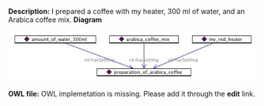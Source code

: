 __Description:__ 
 I prepared a coffee with my heater, 300 ml of water, and an Arabica coffee mix.
 __Diagram__ 





[![Image:SituationExampleDiagram.jpg](../public/images/0/0e/SituationExampleDiagram.jpg)](../../Image/SituationExampleDiagram.jpg "Image:SituationExampleDiagram.jpg")





__OWL file:__ 
 OWL implemetation is missing. Please add it through the
 __edit__ 
 link.